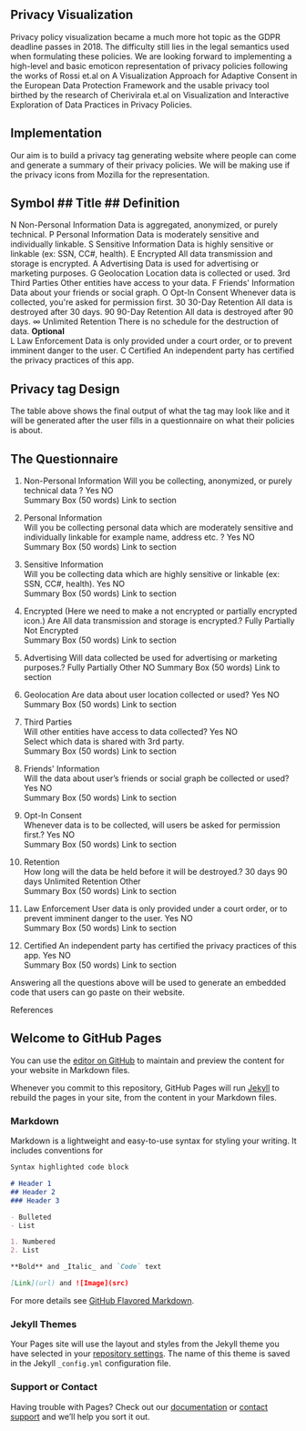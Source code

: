## Privacy Visualization
Privacy policy visualization became a much more hot topic as the GDPR deadline passes in 2018. The difficulty still lies in the legal semantics used when formulating these policies. We are looking forward to implementing a high-level and basic emoticon representation of privacy policies following the works of Rossi et.al on A Visualization Approach for Adaptive Consent in the European Data Protection Framework and the usable privacy tool birthed by the research of Cherivirala et.al  on Visualization and Interactive Exploration of Data Practices in Privacy Policies.


## Implementation
Our aim is to build a privacy tag generating website where people can come and generate a summary of their privacy policies. We will be making use if the privacy icons from Mozilla for the representation.
 
## Symbol	## Title	## Definition
N	 Non-Personal Information 	Data is aggregated, anonymized, or purely technical.
P	 Personal Information	     Data is moderately sensitive and individually linkable.
S	 Sensitive Information	    Data is highly sensitive or linkable (ex: SSN, CC#, health).
E	 Encrypted	                All data transmission and storage is encrypted.
A	 Advertising	              Data is used for advertising or marketing purposes.
G	 Geolocation	              Location data is collected or used.
3rd	 Third Parties	          Other entities have access to your data.
F	 Friends' Information	     Data about your friends or social graph.
O	 Opt-In Consent	           Whenever data is collected, you're asked for permission first.
30	30-Day Retention	         All data is destroyed after 30 days.
90	90-Day Retention	         All data is destroyed after 90 days.
∞	 Unlimited Retention	      There is no schedule for the destruction of data.
**Optional**		
L	 Law Enforcement	           Data is only provided under a court order, or to prevent imminent danger to the user.
C	 Certified	                 An independent party has certified the privacy practices of this app.

## Privacy tag Design
 
The table above shows the final output of what the tag may look like and it will be generated after the user fills in a questionnaire on what their policies is about.
 ## The Questionnaire
1.	Non-Personal Information 
Will you be collecting, anonymized, or purely technical data ?
Yes 		NO  
Summary  Box (50 words)				Link to section

2.	Personal Information	
Will you be collecting personal data which are moderately sensitive and individually linkable for example name, address  etc. ?
Yes 		NO  
Summary Box (50 words)				Link to section

3.	Sensitive Information	
Will you be collecting data which are highly sensitive or linkable (ex: SSN, CC#, health).
Yes 		NO  
Summary Box (50 words)				Link to section

4.	Encrypted (Here we need to make a not encrypted or partially encrypted icon.)
Are All data transmission and storage is encrypted.?
Fully 		Partially   Not Encrypted  
Summary Box (50 words)				Link to section

5.	Advertising	
Will data collected be used for advertising or marketing purposes.?
Fully 		Partially   	Other   NO
Summary Box (50 words)				Link to section


6.	Geolocation	
Are data about user location collected or used?
Yes 		NO  
Summary Box (50 words)				Link to section

7.	Third Parties	
Will other entities have access to data collected? 
Yes 		NO  
Select which data is shared with 3rd party. 		
Summary Box (50 words)				Link to section

8.	Friends' Information	
Will the data about user’s friends or social graph be collected or used? 
Yes 		NO  
Summary Box (50 words)				Link to section

9.	Opt-In Consent	
Whenever data is to be collected, will users be asked for permission first.?
Yes 		NO  
Summary Box (50 words)				Link to section
10.	Retention	
How long will the data be held before it will be destroyed.?
30 days 	 90 days	Unlimited Retention 		Other  
Summary Box (50 words)				Link to section

11.	Law Enforcement
User data is only provided under a court order, or to prevent imminent danger to the user.
Yes 		NO  
Summary Box (50 words)				Link to section
12.	Certified
An independent party has certified the privacy practices of this app.
Yes 		NO  
Summary Box (50 words)				Link to section



Answering all the questions above will be used to generate an embedded code that users can go paste on their website.



References





## Welcome to GitHub Pages

You can use the [editor on GitHub](https://github.com/hackng/privacy-tag/edit/master/README.md) to maintain and preview the content for your website in Markdown files.

Whenever you commit to this repository, GitHub Pages will run [Jekyll](https://jekyllrb.com/) to rebuild the pages in your site, from the content in your Markdown files.


### Markdown

Markdown is a lightweight and easy-to-use syntax for styling your writing. It includes conventions for

```markdown
Syntax highlighted code block

# Header 1
## Header 2
### Header 3

- Bulleted
- List

1. Numbered
2. List

**Bold** and _Italic_ and `Code` text

[Link](url) and ![Image](src)
```

For more details see [GitHub Flavored Markdown](https://guides.github.com/features/mastering-markdown/).

### Jekyll Themes

Your Pages site will use the layout and styles from the Jekyll theme you have selected in your [repository settings](https://github.com/hackng/privacy-tag/settings). The name of this theme is saved in the Jekyll `_config.yml` configuration file.

### Support or Contact

Having trouble with Pages? Check out our [documentation](https://help.github.com/categories/github-pages-basics/) or [contact support](https://github.com/contact) and we’ll help you sort it out.
